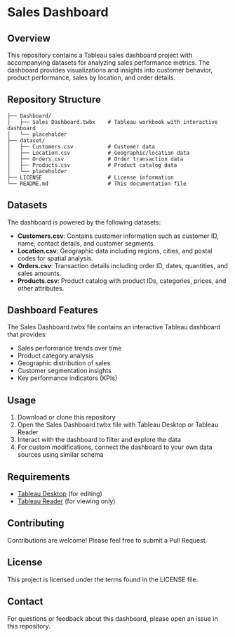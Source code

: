 
# Sales Dashboard

## Overview
This repository contains a Tableau sales dashboard project with accompanying datasets for analyzing sales performance metrics. The dashboard provides visualizations and insights into customer behavior, product performance, sales by location, and order details.

## Repository Structure
```
├── Dashboard/
│   ├── Sales Dashboard.twbx    # Tableau workbook with interactive dashboard
│   └── placeholder
├── dataset/
│   ├── Customers.csv           # Customer data
│   ├── Location.csv            # Geographic/location data
│   ├── Orders.csv              # Order transaction data
│   ├── Products.csv            # Product catalog data
│   └── placeholder
├── LICENSE                     # License information
└── README.md                   # This documentation file
```

## Datasets
The dashboard is powered by the following datasets:

- **Customers.csv**: Contains customer information such as customer ID, name, contact details, and customer segments.
- **Location.csv**: Geographic data including regions, cities, and postal codes for spatial analysis.
- **Orders.csv**: Transaction details including order ID, dates, quantities, and sales amounts.
- **Products.csv**: Product catalog with product IDs, categories, prices, and other attributes.

## Dashboard Features
The Sales Dashboard.twbx file contains an interactive Tableau dashboard that provides:

- Sales performance trends over time
- Product category analysis
- Geographic distribution of sales
- Customer segmentation insights
- Key performance indicators (KPIs)

## Usage
1. Download or clone this repository
2. Open the Sales Dashboard.twbx file with Tableau Desktop or Tableau Reader
3. Interact with the dashboard to filter and explore the data
4. For custom modifications, connect the dashboard to your own data sources using similar schema

## Requirements
- [Tableau Desktop](https://www.tableau.com/products/desktop) (for editing)
- [Tableau Reader](https://www.tableau.com/products/reader) (for viewing only)

## Contributing
Contributions are welcome! Please feel free to submit a Pull Request.

## License
This project is licensed under the terms found in the LICENSE file.

## Contact
For questions or feedback about this dashboard, please open an issue in this repository.
